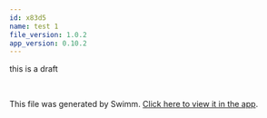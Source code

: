 ```yaml
---
id: x83d5
name: test 1
file_version: 1.0.2
app_version: 0.10.2
---
```


this is a draft

<br/>

This file was generated by Swimm. [Click here to view it in the app](http://localhost:5000/repos/Z2l0aHViJTNBJTNBc3ItZXh0ZW5zaW9uJTNBJTNBZG91ZWs=/docs/x83d5).
